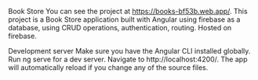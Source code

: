 Book Store
You can see the project at https://books-bf53b.web.app/.
This project is a Book Store application built with Angular using firebase as a database, using CRUD operations, authentication, routing.
Hosted on firebase. 

Development server
Make sure you have the Angular CLI installed globally.
Run ng serve for a dev server. Navigate to http://localhost:4200/. The app will automatically reload if you change any of the source files.
